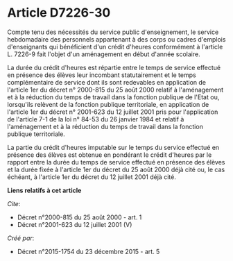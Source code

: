# Article D7226-30

Compte tenu des nécessités du service public d'enseignement, le service hebdomadaire des personnels appartenant à des corps
ou cadres d'emplois d'enseignants qui bénéficient d'un crédit d'heures conformément à l'article L. 7226-9 fait l'objet d'un
aménagement en début d'année scolaire. 

La durée du crédit d'heures est répartie entre le temps de service effectué en présence des élèves leur incombant
statutairement et le temps complémentaire de service dont ils sont redevables en application de l'article 1er du décret n°
2000-815 du 25 août 2000 relatif à l'aménagement et à la réduction du temps de travail dans la fonction publique de l'Etat
ou, lorsqu'ils relèvent de la fonction publique territoriale, en application de l'article 1er du décret n° 2001-623 du 12
juillet 2001 pris pour l'application de l'article 7-1 de la loi n° 84-53 du 26 janvier 1984 et relatif à l'aménagement et à
la réduction du temps de travail dans la fonction publique territoriale. 

La partie du crédit d'heures imputable sur le temps du service effectué en présence des élèves est obtenue en pondérant le
crédit d'heures par le rapport entre la durée du temps de service effectué en présence des élèves et la durée fixée à
l'article 1er du décret du 25 août 2000 déjà cité ou, le cas échéant, à l'article 1er du décret du 12 juillet 2001 déjà cité.

**Liens relatifs à cet article**

_Cite_:

  - Décret n°2000-815 du 25 août 2000 - art. 1
  - Décret n°2001-623 du 12 juillet 2001 (V)

_Créé par_:

  - Décret n°2015-1754 du 23 décembre 2015 - art. 5
